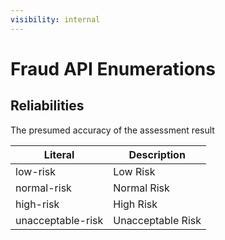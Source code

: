 ```yaml
---
visibility: internal
---
```

Fraud API Enumerations
===============

Reliabilities
-----------------

The presumed accuracy of the assessment result

Literal           | Description
------------------|-------------------------------------------
low-risk          | Low Risk
normal-risk       | Normal Risk
high-risk         | High Risk
unacceptable-risk | Unacceptable Risk
